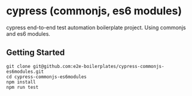 # cypress (commonjs, es6 modules)
cypress end-to-end test automation boilerplate project. Using commonjs and es6 modules.

## Getting Started

    git clone git@github.com:e2e-boilerplates/cypress-commonjs-es6modules.git
    cd cypress-commonjs-es6modules
    npm install
    npm run test
